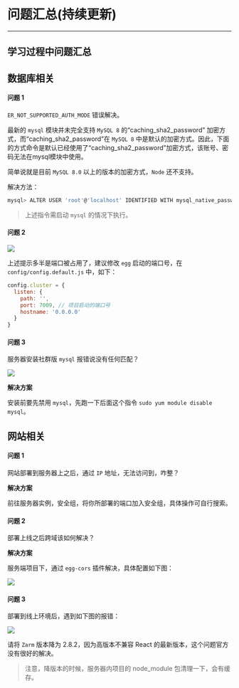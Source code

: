 
# 问题汇总(持续更新)
---

## 学习过程中问题汇总

## 数据库相关

#### 问题 1

`ER_NOT_SUPPORTED_AUTH_MODE` 错误解决。

最新的 `mysql` 模块并未完全支持 `MySQL 8` 的“caching\_sha2\_password” 加密方式，而“caching\_sha2\_password”在 `MySQL 8` 中是默认的加密方式。因此，下面的方式命令是默认已经使用了“caching\_sha2\_password”加密方式，该账号、密码无法在mysql模块中使用。

简单说就是目前 `MySQL 8.0` 以上的版本的加密方式，`Node` 还不支持。

解决方法：

```bash
mysql> ALTER USER 'root'@'localhost' IDENTIFIED WITH mysql_native_password BY '你的密码';
```

> 上述指令需启动 `mysql` 的情况下执行。

#### 问题 2

![](https://p3-juejin.byteimg.com/tos-cn-i-k3u1fbpfcp/e0dce273995f4e6e80c2337b56be5bb9~tplv-k3u1fbpfcp-zoom-1.image)

上述提示多半是端口被占用了，建议修改 `egg` 启动的端口号，在 `config/config.default.js` 中，如下：

```javascript
config.cluster = {
  listen: {
    path: '',
    port: 7009, // 项目启动的端口号
    hostname: '0.0.0.0'
  }
}
```

#### 问题 3

服务器安装社群版 `mysql` 报错说没有任何匹配？

![](https://p3-juejin.byteimg.com/tos-cn-i-k3u1fbpfcp/410f8ab3edef4afab11477bb0b71592e~tplv-k3u1fbpfcp-zoom-1.image)

**解决方案**

安装前要先禁用 `mysql`，先跑一下后面这个指令 `sudo yum module disable mysql`。

## 网站相关

#### 问题 1

网站部署到服务器上之后，通过 `IP` 地址，无法访问到，咋整？

**解决方案**

前往服务器实例，安全组，将你所部署的端口加入安全组，具体操作可自行搜索。

#### 问题 2

部署上线之后跨域该如何解决？

**解决方案**

服务端项目下，通过 `egg-cors` 插件解决，具体配置如下图：

![](https://p3-juejin.byteimg.com/tos-cn-i-k3u1fbpfcp/a611259f2b93452b85d69e3d8d1a1383~tplv-k3u1fbpfcp-zoom-1.image)

#### 问题 3

部署到线上环境后，遇到如下图的报错：

![](https://s.yezgea02.com/1631093451150/WeChatdc8039f8fb92d81bb35a122c037b9df4.png)

请将 `Zarm` 版本降为 2.8.2，因为高版本不兼容 React 的最新版本，这个问题官方没有很好的解决。

> 注意，降版本的时候，服务器内项目的 node\_module 包清理一下，会有缓存。
    
